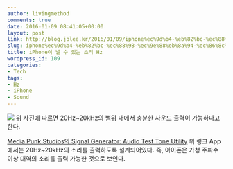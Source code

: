 ```yaml
---
author: livingmethod
comments: true
date: 2016-01-09 08:41:05+00:00
layout: post
link: http://blog.jblee.kr/2016/01/09/iphone%ec%9d%b4-%eb%82%bc-%ec%88%98-%ec%9e%88%eb%8a%94-%ec%86%8c%eb%a6%ac-hz/
slug: iphone%ec%9d%b4-%eb%82%bc-%ec%88%98-%ec%9e%88%eb%8a%94-%ec%86%8c%eb%a6%ac-hz
title: iPhone이 낼 수 있는 소리 Hz
wordpress_id: 109
categories:
- Tech
tags:
- Hz
- iPhone
- Sound
---
```


[![](https://livingmethod.files.wordpress.com/2016/01/img_0029.png)](https://livingmethod.files.wordpress.com/2016/01/img_0029.png) 
위 사진에 따르면 20Hz~20kHz의 범위 내에서 충분한 사운드 출력이 가능하다고 한다.

[Media Punk Studios의 Signal Generator: Audio Test Tone Utility](https://appsto.re/kr/t85zG.i)
위 링크 App에서는 20Hz~20kHz의 소리를 출력하도록 설계되어있다. 즉, 아이폰은 가청 주파수 이상 대역의 소리를 출력 가능한 것으로 보인다.
